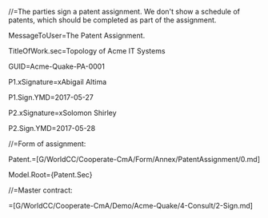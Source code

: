 //=The parties sign a patent assignment.  We don't show a schedule of patents, which should be completed as part of the assignment.

MessageToUser=The Patent Assignment.

TitleOfWork.sec=Topology of Acme IT Systems

GUID=Acme-Quake-PA-0001

P1.xSignature=xAbigail Altima

P1.Sign.YMD=2017-05-27

P2.xSignature=xSolomon Shirley

P2.Sign.YMD=2017-05-28

//=Form of assignment:

Patent.=[G/WorldCC/Cooperate-CmA/Form/Annex/PatentAssignment/0.md]

Model.Root={Patent.Sec}

//=Master contract:

=[G/WorldCC/Cooperate-CmA/Demo/Acme-Quake/4-Consult/2-Sign.md]
